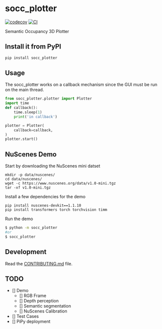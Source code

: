 # socc_plotter

[![codecov](https://codecov.io/gh/AdityaNG/socc_plotter/branch/main/graph/badge.svg?token=socc_plotter_token_here)](https://codecov.io/gh/AdityaNG/socc_plotter)
[![CI](https://github.com/AdityaNG/socc_plotter/actions/workflows/main.yml/badge.svg)](https://github.com/AdityaNG/socc_plotter/actions/workflows/main.yml)

Semantic Occupancy 3D Plotter

## Install it from PyPI

```bash
pip install socc_plotter
```

## Usage

The socc_plotter works on a callback mechanism since the GUI must be run on the main thread.
```py
from socc_plotter.plotter import Plotter
import time
def callback():
    time.sleep(1)
    print('in callback')

plotter = Plotter(
    callback=callback,
)
plotter.start()
```


## NuScenes Demo

Start by downloading the NuScenes mini datset
```
mkdir -p data/nuscenes/
cd data/nuscenes/
wget -c https://www.nuscenes.org/data/v1.0-mini.tgz
tar -xf v1.0-mini.tgz
```

Install a few dependencies for the demo
```
pip install nuscenes-devkit==1.1.10
pip install transformers torch torchvision timm
```

Run the demo
```bash
$ python -m socc_plotter
#or
$ socc_plotter
```

## Development

Read the [CONTRIBUTING.md](CONTRIBUTING.md) file.


## TODO

- [] Demo
    - [] RGB Frame
    - [] Depth perception
    - [] Semantic segmentation
    - [] NuScenes Calibration
- [] Test Cases
- [] PiPy deployment
